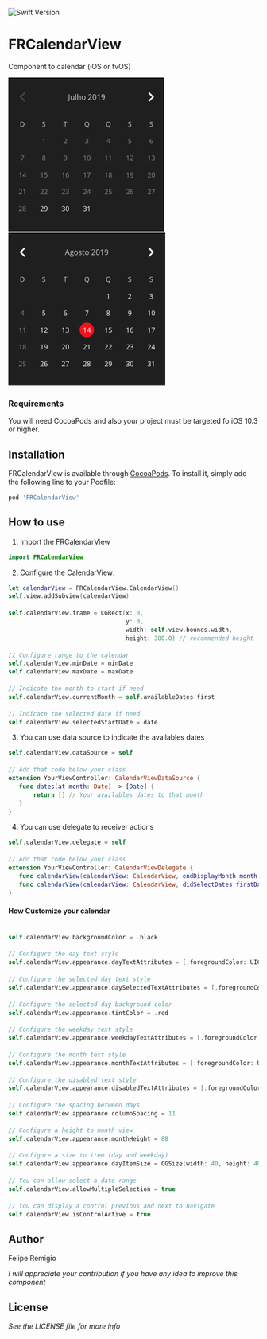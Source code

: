 ![Swift Version](https://img.shields.io/badge/Swift-5.0-orange.svg)
# FRCalendarView  

Component to calendar (iOS or tvOS)

![Alt text](ss1.png?raw=true "Screenshot")
![Alt text](ss2.png?raw=true "Screenshot")

### Requirements

You will need CocoaPods and also your project must be targeted fo iOS 10.3 or higher.

## Installation

FRCalendarView is available through [CocoaPods](https://cocoapods.org). To install
it, simply add the following line to your Podfile:

```ruby
pod 'FRCalendarView'
```

## How to use

1. Import the FRCalendarView

```swift 
import FRCalendarView
```

2. Configure the CalendarView:

```swift 
let calendarView = FRCalendarView.CalendarView()
self.view.addSubview(calendarView)

self.calendarView.frame = CGRect(x: 0,
                                 y: 0,
                                 width: self.view.bounds.width,
                                 height: 380.0) // recommended height 
                                 
// Configure range to the calendar                            
self.calendarView.minDate = minDate
self.calendarView.maxDate = maxDate
        
// Indicate the month to start if need
self.calendarView.currentMonth = self.availableDates.first
        
// Indicate the selected date if need
self.calendarView.selectedStartDate = date
 ```

3. You can use data source to indicate the availables dates
```swift
self.calendarView.dataSource = self
 
// Add that code below your class
extension YourViewController: CalendarViewDataSource {
   func dates(at month: Date) -> [Date] {
       return [] // Your availables dates to that month
   }
}
```

4. You can use delegate to receiver actions
 ```swift
 self.calendarView.delegate = self
 
 // Add that code below your class
 extension YourViewController: CalendarViewDelegate {
    func calendarView(calendarView: CalendarView, endDisplayMonth month: Date) {  }
    func calendarView(calendarView: CalendarView, didSelectDates firstDate: Date, secondDate: Date?) { }
}
```

#### How Customize your calendar

```swift
        
self.calendarView.backgroundColor = .black
        
// Configure the day text style
self.calendarView.appearance.dayTextAttributes = [.foregroundColor: UIColor.white]
        
// Configure the selected day text style
self.calendarView.appearance.daySelectedTextAttributes = [.foregroundColor: UIColor.white]
        
// Configure the selected day background color
self.calendarView.appearance.tintColor = .red
        
// Configure the weekday text style
self.calendarView.appearance.weekdayTextAttributes = [.foregroundColor: UIColor.gray]
        
// Configure the month text style
self.calendarView.appearance.monthTextAttributes = [.foregroundColor: UIColor.gray]
        
// Configure the disabled text style
self.calendarView.appearance.disabledTextAttributes = [.foregroundColor: UIColor.gray]
        
// Configure the spacing between days
self.calendarView.appearance.columnSpacing = 11
        
// Configure a height to month view
self.calendarView.appearance.monthHeight = 88
        
// Configure a size to item (day and weekday)
self.calendarView.appearance.dayItemSize = CGSize(width: 40, height: 40)
        
// You can allow select a date range 
self.calendarView.allowMultipleSelection = true
        
// You can display a control previous and next to navigate
self.calendarView.isControlActive = true
```

## Author
Felipe Remigio

*I will appreciate your contribution if you have any idea to improve this component*  

## License
*See the LICENSE file for more info*






